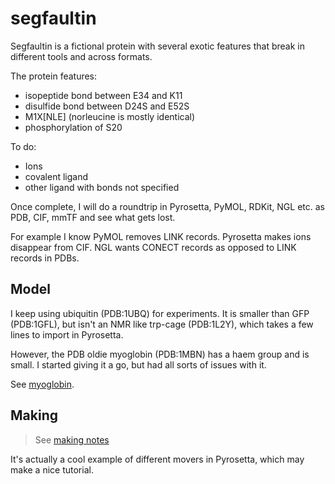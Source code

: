 # segfaultin
Segfaultin is a fictional protein with several exotic features that break in different tools and across formats.

The protein features:

* isopeptide bond between E34 and K11
* disulfide bond between D24S and E52S
* M1X[NLE] (norleucine is mostly identical)
* phosphorylation of S20

To do:

* Ions
* covalent ligand
* other ligand with bonds not specified

Once complete, I will do a roundtrip in Pyrosetta, PyMOL, RDKit, NGL etc. as PDB, CIF, mmTF
and see what gets lost.

For example I know PyMOL removes LINK records.
Pyrosetta makes ions disappear from CIF.
NGL wants CONECT records as opposed to LINK records in PDBs.

## Model
I keep using ubiquitin (PDB:1UBQ) for experiments.
It is smaller than GFP (PDB:1GFL), but isn't an NMR like trp-cage (PDB:1L2Y),
which takes a few lines to import in Pyrosetta.

However, the PDB oldie myoglobin (PDB:1MBN) has a haem group and is small.
I started giving it a go, but had all sorts of issues with it.

See [myoglobin](myoglobin.md).

## Making

> See [making notes](making.md)

It's actually a cool example of different movers in Pyrosetta, which may make a nice tutorial.





